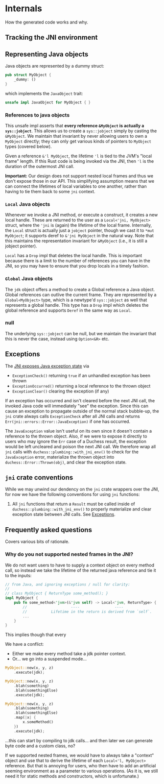 # Internals

How the generated code works and why.

## Tracking the JNI environment



## Representing Java objects

Java objects are represented by a dummy struct:

```rust
pub struct MyObject {
    _dummy: ()
}
```

which implements the `JavaObject` trait:

```rust
unsafe impl JavaObject for MyObject { }
```

### References to java objects

This unsafe impl asserts that **every reference `&MyObject` is actually a `sys::jobject`**. This allows us to create a `sys::jobject` simply by casting the `&MyObject`. We maintain that invariant by never allowing users to own a `MyObject` directly; they can only get various kinds of pointers to `MyObject` types (covered below).

Given a reference `&'l MyObject`, the lifetime `'l` is tied to the JVM's "local frame" length. If this Rust code is being invoked via the JNI, then `'l` is the duration of the outermost JNI call.

**Important:** Our design does not support nested local frames and thus we don't expose those in our API. This simplifying assumption means that we can connect the lifetimes of local variables to one another, rather than having to tie them back to some `jni` context.

### `Local` Java objects

Whenever we invoke a JNI method, or execute a construct, it creates a new local handle. These are returned to the user as a `Local<'jni, MyObject>` struct, where the `'jni` is (again) the lifetime of the local frame. Internally, the `Local` struct is actually just a `jobject` pointer, though we cast it to `*mut MyObject`; it supports deref to `&'jni MyObject` in the natural way. Note that this maintains the representation invariant for `&MyObject` (i.e., it is still a jobject pointer).

`Local` has a `Drop` impl that deletes the local handle. This is important because there is a limit to the number of references you can have in the JNI, so you may have to ensure that you drop locals in a timely fashion.

### `Global` Java objects

The `jdk` object offers a method to create a Global reference a Java object. Global references can outlive the current frame. They are represented by a `Global<MyObject>` type, which is a newtype'd `sys::jobject` as well that represents a global handle. This type has a `Drop` impl which deletes the global reference and supports `Deref` in the same way as `Local`.

### null

The underlying `sys::jobject` can be null, but we maintain the invariant that this is never the case, instead using `Option<&R>` etc.

## Exceptions 

The [JNI exposes Java exception state](https://docs.oracle.com/javase/7/docs/technotes/guides/jni/spec/functions.html#wp5234) via 
 * `ExceptionCheck()` returning `true` if an unhandled exception has been thrown
 * `ExceptionOccurred()` returning a local reference to the thrown object
 * `ExceptionClear()` clearing the exception (if any)

If an exception has occurred and isn't cleared before the next JNI call, the invoked Java code will immediately "see" the exception. Since this can cause an exception to propagate outside of the normal stack bubble-up, the `jni` crate always calls `ExceptionCheck` after all JNI calls and returns `Err(jni::errors::Error::JavaException)` if one has occurred. 

The `JavaException` value isn't useful on its own since it doesn't contain a reference to the thrown object. Also, if we were to expose it directly to users who may ignore the `Err` case of a Duchess result, the exception would be left uncleared and poison the next JNI call. We therefore wrap all `jni` calls with `duchess::plumbing::with_jni_env()` to check for the `JavaException` error, materialize the thrown object into `duchess::Error::Thrown(obj)`, and clear the exception state. 

## `jni` crate conventions

While we may unwind our dendency on the `jni` crate wrappers over the JNI, for now we have the following conventions for using `jni` functions:
 1. All `jni` functions that return a `Result` must be called inside of `duchess::plumbing::with_jni_env()` to properly materialize and clear exception state between JNI calls. See [Exceptions](#exceptions).

## Frequently asked questions

Covers various bits of rationale.

### Why do you not supported nested frames in the JNI?

We do not want users to have to supply a context object on every method call, so instead we take the lifetime of the returned java reference and tie it to the inputs:

```rust
// from Java, and ignoring exceptions / null for clarity:
//
// class MyObject { ReturnType some_method(); }
impl MyObject {
    pub fn some_method<'jvm>(&'jvm self) -> Local<'jvm, ReturnType> {
        //                    ----                ----
        //           Lifetime in the return is derived from `self`.
        ...
    }
}
```

This implies though that every 

We have a conflict:

* Either we make every method take a jdk pointer context.
* Or... we go into a suspended mode...

```rust
MyObject::new(x, y, z)
    .execute(jdk);

MyObject::new(x, y, z)
    .blah(something)
    .blah(somethingElse)
    .execute(jdk);

MyObject::new(x, y, z)
    .blah(something)
    .blah(somethingElse)
    .map(|x| {
        x.someMethod()
    })
    .execute(jdk);
```

...this can start by compiling to jdk calls... and then later we can generate byte code and a custom class, no?



If we supported nested frames, we would have to always take a "context" object and use that to derive the lifetime of each `Local<'l, MyObject>` reference. But that is annoying for users, who then have to add an artificial seeming environment as a parameter to various operations. (As it is, we still need it for static methods and constructors, which is unfortunate.)

